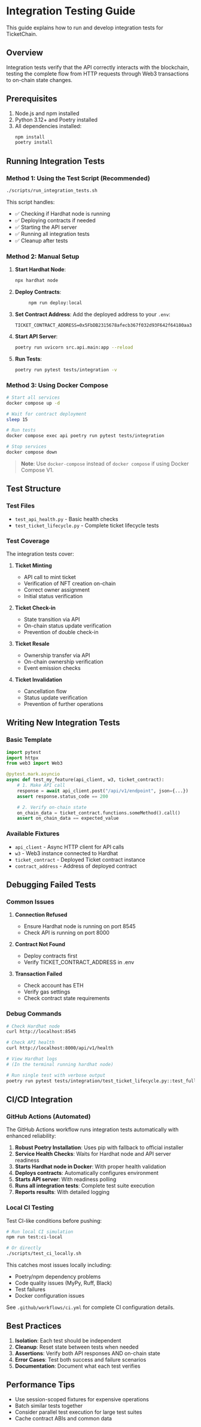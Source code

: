 # Integration Testing Guide

This guide explains how to run and develop integration tests for TicketChain.

## Overview

Integration tests verify that the API correctly interacts with the blockchain, testing the complete flow from HTTP requests through Web3 transactions to on-chain state changes.

## Prerequisites

1. Node.js and npm installed
2. Python 3.12+ and Poetry installed
3. All dependencies installed:
   ```bash
   npm install
   poetry install
   ```

## Running Integration Tests

### Method 1: Using the Test Script (Recommended)

```bash
./scripts/run_integration_tests.sh
```

This script handles:
- ✅ Checking if Hardhat node is running
- ✅ Deploying contracts if needed
- ✅ Starting the API server
- ✅ Running all integration tests
- ✅ Cleanup after tests

### Method 2: Manual Setup

1. **Start Hardhat Node**:
   ```bash
   npx hardhat node
   ```

2. **Deploy Contracts**:
   ```bash
        npm run deploy:local
   ```

3. **Set Contract Address**:
   Add the deployed address to your `.env`:
   ```
   TICKET_CONTRACT_ADDRESS=0x5FbDB2315678afecb367f032d93F642f64180aa3
   ```

4. **Start API Server**:
   ```bash
   poetry run uvicorn src.api.main:app --reload
   ```

5. **Run Tests**:
   ```bash
   poetry run pytest tests/integration -v
   ```

### Method 3: Using Docker Compose

```bash
# Start all services
docker compose up -d

# Wait for contract deployment
sleep 15

# Run tests
docker compose exec api poetry run pytest tests/integration

# Stop services
docker compose down
```

> **Note**: Use `docker-compose` instead of `docker compose` if using Docker Compose V1.

## Test Structure

### Test Files

- `test_api_health.py` - Basic health checks
- `test_ticket_lifecycle.py` - Complete ticket lifecycle tests

### Test Coverage

The integration tests cover:

1. **Ticket Minting**
   - API call to mint ticket
   - Verification of NFT creation on-chain
   - Correct owner assignment
   - Initial status verification

2. **Ticket Check-in**
   - State transition via API
   - On-chain status update verification
   - Prevention of double check-in

3. **Ticket Resale**
   - Ownership transfer via API
   - On-chain ownership verification
   - Event emission checks

4. **Ticket Invalidation**
   - Cancellation flow
   - Status update verification
   - Prevention of further operations

## Writing New Integration Tests

### Basic Template

```python
import pytest
import httpx
from web3 import Web3

@pytest.mark.asyncio
async def test_my_feature(api_client, w3, ticket_contract):
    # 1. Make API call
    response = await api_client.post("/api/v1/endpoint", json={...})
    assert response.status_code == 200

    # 2. Verify on-chain state
    on_chain_data = ticket_contract.functions.someMethod().call()
    assert on_chain_data == expected_value
```

### Available Fixtures

- `api_client` - Async HTTP client for API calls
- `w3` - Web3 instance connected to Hardhat
- `ticket_contract` - Deployed Ticket contract instance
- `contract_address` - Address of deployed contract

## Debugging Failed Tests

### Common Issues

1. **Connection Refused**
   - Ensure Hardhat node is running on port 8545
   - Check API is running on port 8000

2. **Contract Not Found**
   - Deploy contracts first
   - Verify TICKET_CONTRACT_ADDRESS in .env

3. **Transaction Failed**
   - Check account has ETH
   - Verify gas settings
   - Check contract state requirements

### Debug Commands

```bash
# Check Hardhat node
curl http://localhost:8545

# Check API health
curl http://localhost:8000/api/v1/health

# View Hardhat logs
# (In the terminal running hardhat node)

# Run single test with verbose output
poetry run pytest tests/integration/test_ticket_lifecycle.py::test_full_ticket_lifecycle -vvs
```

## CI/CD Integration

### GitHub Actions (Automated)

The GitHub Actions workflow runs integration tests automatically with enhanced reliability:

1. **Robust Poetry Installation**: Uses pip with fallback to official installer
2. **Service Health Checks**: Waits for Hardhat node and API server readiness
3. **Starts Hardhat node in Docker**: With proper health validation
4. **Deploys contracts**: Automatically configures environment
5. **Starts API server**: With readiness polling
6. **Runs all integration tests**: Complete test suite execution
7. **Reports results**: With detailed logging

### Local CI Testing

Test CI-like conditions before pushing:

```bash
# Run local CI simulation
npm run test:ci-local

# Or directly
./scripts/test_ci_locally.sh
```

This catches most issues locally including:
- Poetry/npm dependency problems
- Code quality issues (MyPy, Ruff, Black)
- Test failures
- Docker configuration issues

See `.github/workflows/ci.yml` for complete CI configuration details.

## Best Practices

1. **Isolation**: Each test should be independent
2. **Cleanup**: Reset state between tests when needed
3. **Assertions**: Verify both API responses AND on-chain state
4. **Error Cases**: Test both success and failure scenarios
5. **Documentation**: Document what each test verifies

## Performance Tips

- Use session-scoped fixtures for expensive operations
- Batch similar tests together
- Consider parallel test execution for large test suites
- Cache contract ABIs and common data
